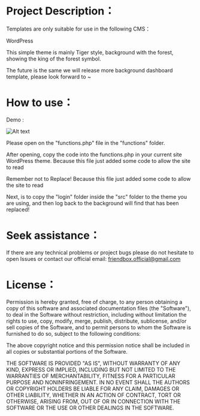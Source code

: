 

# Project  Description：

Templates are only suitable for use in the following CMS：

WordPress

This simple theme is mainly Tiger style, background with the forest, showing the king of the forest symbol.

The future is the same we will release more background dashboard template, please look forward to ~


# How to use：

Demo :

![Alt text](https://i.imgur.com/DD3FjdU.jpg)


Please open on the "functions.php" file in the "functions" folder.

After opening, copy the code into the functions.php in your current site WordPress theme. Because this file just added some code to allow the site to read

Remember not to Replace! Because this file just added some code to allow the site to read

Next, is to copy the "login" folder inside the "src" folder to the theme you are using, and then log back to the background will find that has been replaced!


# Seek assistance：

If there are any technical problems or project bugs please do not hesitate to open Issues or contact our official email: friendbox.official@gmail.com

# License：

Permission is hereby granted, free of charge, to any person
obtaining a copy of this software and associated documentation
files (the "Software"), to deal in the Software without
restriction, including without limitation the rights to use,
copy, modify, merge, publish, distribute, sublicense, and/or sell
copies of the Software, and to permit persons to whom the
Software is furnished to do so, subject to the following
conditions:

The above copyright notice and this permission notice shall be
included in all copies or substantial portions of the Software.

THE SOFTWARE IS PROVIDED "AS IS", WITHOUT WARRANTY OF ANY KIND,
EXPRESS OR IMPLIED, INCLUDING BUT NOT LIMITED TO THE WARRANTIES
OF MERCHANTABILITY, FITNESS FOR A PARTICULAR PURPOSE AND
NONINFRINGEMENT. IN NO EVENT SHALL THE AUTHORS OR COPYRIGHT
HOLDERS BE LIABLE FOR ANY CLAIM, DAMAGES OR OTHER LIABILITY,
WHETHER IN AN ACTION OF CONTRACT, TORT OR OTHERWISE, ARISING
FROM, OUT OF OR IN CONNECTION WITH THE SOFTWARE OR THE USE OR
OTHER DEALINGS IN THE SOFTWARE.
